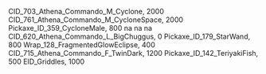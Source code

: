 CID_703_Athena_Commando_M_Cyclone, 2000
CID_761_Athena_Commando_M_CycloneSpace, 2000
Pickaxe_ID_359_CycloneMale, 800
na
na
na
CID_620_Athena_Commando_L_BigChuggus, 0
Pickaxe_ID_179_StarWand, 800
Wrap_128_FragmentedGlowEclipse, 400
CID_715_Athena_Commando_F_TwinDark, 1200
Pickaxe_ID_142_TeriyakiFish, 500
EID_Griddles, 1000
